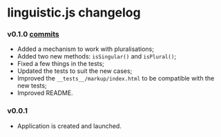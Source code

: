 # linguistic.js changelog

### v0.1.0 [commits](https://github.com/chiefgui/linguistic.js/compare/v0.1.0...v0.0.1)

- Added a mechanism to work with pluralisations;
- Added two new methods: `isSingular()` and `isPlural()`;
- Fixed a few things in the tests;
- Updated the tests to suit the new cases;
- Improved the `__tests__/markup/index.html` to be compatible with the new tests;
- Improved README.

### v0.0.1

- Application is created and launched.

